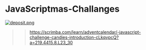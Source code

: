 # JavaScriptmas-Challanges

[![deposit.png](https://i.postimg.cc/XN2DdswG/deposit.png)](https://postimg.cc/BtKgGc74)

>> https://scrimba.com/learn/adventcalendar/-javascript-challenge-candies-introduction-cLkqvpcQ?a=219.4415.8.L23_30
